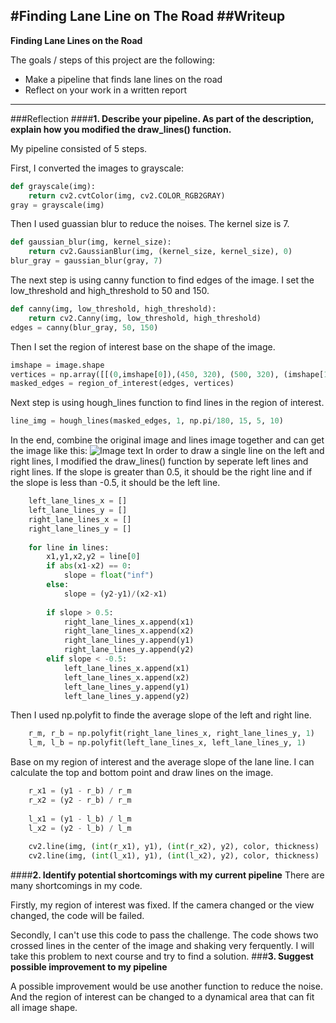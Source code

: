 #**Finding Lane Line on The Road**
##Writeup
---
**Finding Lane Lines on the Road**

The goals / steps of this project are the following:
 
 * Make a pipeline that finds lane lines on the road
 * Reflect on your work in a written report
---
###Reflection
####**1. Describe your pipeline. As part of the description, explain how you modified the draw_lines() function.**

My pipeline consisted of 5 steps. 

First, I converted the images to grayscale:
```python
def grayscale(img):
    return cv2.cvtColor(img, cv2.COLOR_RGB2GRAY)
gray = grayscale(img)
```

Then I used guassian blur to reduce the noises. The kernel size is 7.
```python
def gaussian_blur(img, kernel_size):
    return cv2.GaussianBlur(img, (kernel_size, kernel_size), 0)
blur_gray = gaussian_blur(gray, 7)
```

The next step is using canny function to find edges of the image. I set the low_threshold and high_threshold to 50 and 150.
```python
def canny(img, low_threshold, high_threshold):
    return cv2.Canny(img, low_threshold, high_threshold)
edges = canny(blur_gray, 50, 150)
```
Then I set the region of interest base on the shape of the image.
```python
imshape = image.shape
vertices = np.array([[(0,imshape[0]),(450, 320), (500, 320), (imshape[1],imshape[0])]], dtype = np.int32)
masked_edges = region_of_interest(edges, vertices)
```
Next step is using hough_lines function to find lines in the region of interest.
```python
line_img = hough_lines(masked_edges, 1, np.pi/180, 15, 5, 10)
```
In the end, combine the original image and lines image together and can get the image like this:
![Image text](https://view54dc5dc0.cn1-udacity-student-workspaces.com/files/CarND-LaneLines-P1/examples/line-segments-example.jpg)
In order to draw a single line on the left and right lines, I modified the draw_lines() function by seperate left lines and right lines. If the slope is greater than 0.5, it should be the right line and if the slope is less than -0.5, it should be the left line.
```python
    left_lane_lines_x = []
    left_lane_lines_y = []
    right_lane_lines_x = []
    right_lane_lines_y = []
    
    for line in lines:
        x1,y1,x2,y2 = line[0]
        if abs(x1-x2) == 0:
            slope = float("inf")
        else:
            slope = (y2-y1)/(x2-x1)
        
        if slope > 0.5:
            right_lane_lines_x.append(x1)
            right_lane_lines_x.append(x2)
            right_lane_lines_y.append(y1)
            right_lane_lines_y.append(y2)
        elif slope < -0.5:
            left_lane_lines_x.append(x1)
            left_lane_lines_x.append(x2)
            left_lane_lines_y.append(y1)
            left_lane_lines_y.append(y2)
```
Then I used np.polyfit to finde the average slope of the left and right line.
```python
    r_m, r_b = np.polyfit(right_lane_lines_x, right_lane_lines_y, 1)
    l_m, l_b = np.polyfit(left_lane_lines_x, left_lane_lines_y, 1)
```
Base on my region of interest and the average slope of the lane line. I can calculate the top and bottom point and draw lines on the image.
```python
    r_x1 = (y1 - r_b) / r_m
    r_x2 = (y2 - r_b) / r_m
    
    l_x1 = (y1 - l_b) / l_m
    l_x2 = (y2 - l_b) / l_m
    
    cv2.line(img, (int(r_x1), y1), (int(r_x2), y2), color, thickness)
    cv2.line(img, (int(l_x1), y1), (int(l_x2), y2), color, thickness)
```
####**2. Identify potential shortcomings with my current pipeline**
There are many shortcomings in my code.

Firstly, my region of interest was fixed. If the camera changed or the view changed, the code will be failed.

Secondly, I can't use this code to pass the challenge. The code shows two crossed lines in the center of the image and shaking very ferquently. I will take this problem to next course and try to find a solution.
###**3. Suggest possible improvement to my pipeline**

A possible improvement would be use another function to reduce the noise. And the region of interest can be changed to a dynamical area that can fit all image shape.

